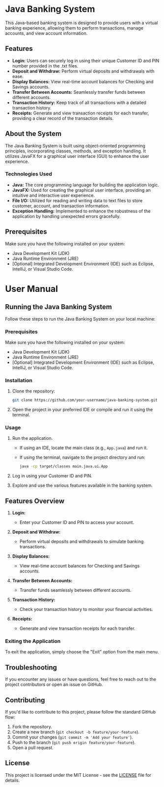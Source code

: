 # Java Banking System

This Java-based banking system is designed to provide users with a virtual banking experience, allowing them to perform transactions, manage accounts, and view account information.

## Features

- **Login:** Users can securely log in using their unique Customer ID and PIN number provided in the .txt files.
- **Deposit and Withdraw:** Perform virtual deposits and withdrawals with ease.
- **Display Balances:** View real-time account balances for Checking and Savings accounts.
- **Transfer Between Accounts:** Seamlessly transfer funds between different accounts.
- **Transaction History:** Keep track of all transactions with a detailed transaction history.
- **Receipts:** Generate and view transaction receipts for each transfer, providing a clear record of the transaction details.

## About the System

The Java Banking System is built using object-oriented programming principles, incorporating classes, methods, and exception handling. It utilizes JavaFX for a graphical user interface (GUI) to enhance the user experience.

### Technologies Used

- **Java:** The core programming language for building the application logic.
- **JavaFX:** Used for creating the graphical user interface, providing an intuitive and interactive user experience.
- **File I/O:** Utilized for reading and writing data to text files to store customer, account, and transaction information.
- **Exception Handling:** Implemented to enhance the robustness of the application by handling unexpected errors gracefully.

## Prerequisites

Make sure you have the following installed on your system:

- Java Development Kit (JDK)
- Java Runtime Environment (JRE)
- [Optional] Integrated Development Environment (IDE) such as Eclipse, IntelliJ, or Visual Studio Code.

# User Manual

## Running the Java Banking System

Follow these steps to run the Java Banking System on your local machine:

### Prerequisites

Make sure you have the following installed on your system:

- Java Development Kit (JDK)
- Java Runtime Environment (JRE)
- [Optional] Integrated Development Environment (IDE) such as Eclipse, IntelliJ, or Visual Studio Code.

### Installation

1. Clone the repository:

    ```bash
    git clone https://github.com/your-username/java-banking-system.git
    ```

2. Open the project in your preferred IDE or compile and run it using the terminal.

### Usage

1. Run the application.

    - If using an IDE, locate the main class (e.g., `App.java`) and run it.
    - If using the terminal, navigate to the project directory and run:

        ```bash
        java -cp target/classes main.java.ui.App
        ```

2. Log in using your Customer ID and PIN.

3. Explore and use the various features available in the banking system.

## Features Overview

1. **Login:**
    - Enter your Customer ID and PIN to access your account.

2. **Deposit and Withdraw:**
    - Perform virtual deposits and withdrawals to simulate banking transactions.

3. **Display Balances:**
    - View real-time account balances for Checking and Savings accounts.

4. **Transfer Between Accounts:**
    - Transfer funds seamlessly between different accounts.

5. **Transaction History:**
    - Check your transaction history to monitor your financial activities.

6. **Receipts:**
    - Generate and view transaction receipts for each transfer.

### Exiting the Application

To exit the application, simply choose the "Exit" option from the main menu.

## Troubleshooting

If you encounter any issues or have questions, feel free to reach out to the project contributors or open an issue on GitHub.

## Contributing

If you'd like to contribute to this project, please follow the standard GitHub flow:

1. Fork the repository.
2. Create a new branch (`git checkout -b feature/your-feature`).
3. Commit your changes (`git commit -m 'Add your feature'`).
4. Push to the branch (`git push origin feature/your-feature`).
5. Open a pull request.

## License

This project is licensed under the MIT License - see the [LICENSE](LICENSE) file for details.
